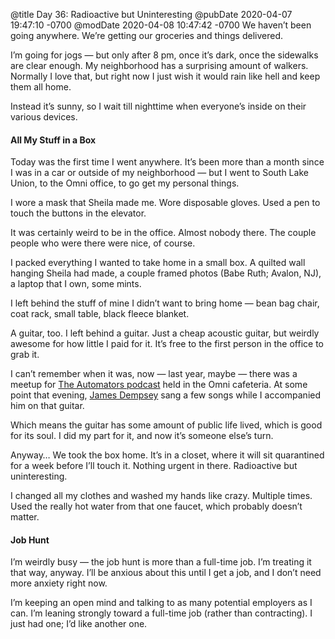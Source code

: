 @title Day 36: Radioactive but Uninteresting
@pubDate 2020-04-07 19:47:10 -0700
@modDate 2020-04-08 10:47:42 -0700
We haven’t been going anywhere. We’re getting our groceries and things delivered.

I’m going for jogs — but only after 8 pm, once it’s dark, once the sidewalks are clear enough. My neighborhood has a surprising amount of walkers. Normally I love that, but right now I just wish it would rain like hell and keep them all home.

Instead it’s sunny, so I wait till nighttime when everyone’s inside on their various devices.

#### All My Stuff in a Box

Today was the first time I went anywhere. It’s been more than a month since I was in a car or outside of my neighborhood — but I went to South Lake Union, to the Omni office, to go get my personal things.

I wore a mask that Sheila made me. Wore disposable gloves. Used a pen to touch the buttons in the elevator.

It was certainly weird to be in the office. Almost nobody there. The couple people who were there were nice, of course.

I packed everything I wanted to take home in a small box. A quilted wall hanging Sheila had made, a couple framed photos (Babe Ruth; Avalon, NJ), a laptop that I own, some mints.

I left behind the stuff of mine I didn’t want to bring home — bean bag chair, coat rack, small table, black fleece blanket.

A guitar, too. I left behind a guitar. Just a cheap acoustic guitar, but weirdly awesome for how little I paid for it. It’s free to the first person in the office to grab it.

I can’t remember when it was, now — last year, maybe — there was a meetup for [The Automators podcast](https://www.relay.fm/automators) held in the Omni cafeteria. At some point that evening, [James Dempsey](https://jamesdempsey.net/) sang a few songs while I accompanied him on that guitar.

Which means the guitar has some amount of public life lived, which is good for its soul. I did my part for it, and now it’s someone else’s turn.

Anyway… We took the box home. It’s in a closet, where it will sit quarantined for a week before I’ll touch it. Nothing urgent in there. Radioactive but uninteresting.

I changed all my clothes and washed my hands like crazy. Multiple times. Used the really hot water from that one faucet, which probably doesn’t matter.

#### Job Hunt

I’m weirdly busy — the job hunt is more than a full-time job. I’m treating it that way, anyway. I’ll be anxious about this until I get a job, and I don’t need more anxiety right now.

I’m keeping an open mind and talking to as many potential employers as I can. I’m leaning strongly toward a full-time job (rather than contracting). I just had one; I’d like another one.
